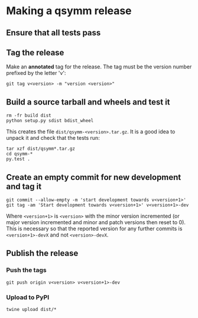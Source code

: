 # Making a qsymm release

## Ensure that all tests pass

## Tag the release

Make an **annotated** tag for the release. The tag must be the version number prefixed by the letter 'v':
```
git tag v<version> -m "version <version>"
```

## Build a source tarball and wheels and test it

```
rm -fr build dist
python setup.py sdist bdist_wheel
```

This creates the file `dist/qsymm-<version>.tar.gz`.  It is a good idea to unpack it
and check that the tests run:
```
tar xzf dist/qsymm*.tar.gz
cd qsymm-*
py.test .
```

## Create an empty commit for new development and tag it
```
git commit --allow-empty -m 'start development towards v<version+1>'
git tag -am 'Start development towards v<version+1>' v<version+1>-dev
```

Where `<version+1>` is `<version>` with the minor version incremented
(or major version incremented and minor and patch versions then reset to 0).
This is necessary so that the reported version for any further commits is
`<version+1>-devX` and not `<version>-devX`.


## Publish the release

### Push the tags
```
git push origin v<version> v<version+1>-dev
```

### Upload to PyPI
```
twine upload dist/*
```

